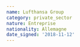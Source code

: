 ```yaml
---
name: Lufthansa Group
category: private_sector
nature: Entreprise
nationality: Allemagne
date_signed: '2018-11-12'
---
```

    